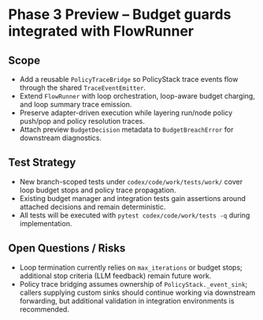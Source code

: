 # Phase 3 Preview – Budget guards integrated with FlowRunner

## Scope
- Add a reusable `PolicyTraceBridge` so PolicyStack trace events flow through the shared `TraceEventEmitter`.
- Extend `FlowRunner` with loop orchestration, loop-aware budget charging, and loop summary trace emission.
- Preserve adapter-driven execution while layering run/node policy push/pop and policy resolution traces.
- Attach preview `BudgetDecision` metadata to `BudgetBreachError` for downstream diagnostics.

## Test Strategy
- New branch-scoped tests under `codex/code/work/tests/work/` cover loop budget stops and policy trace propagation.
- Existing budget manager and integration tests gain assertions around attached decisions and remain deterministic.
- All tests will be executed with `pytest codex/code/work/tests -q` during implementation.

## Open Questions / Risks
- Loop termination currently relies on `max_iterations` or budget stops; additional stop criteria (LLM feedback) remain future work.
- Policy trace bridging assumes ownership of `PolicyStack._event_sink`; callers supplying custom sinks should continue working via downstream forwarding, but additional validation in integration environments is recommended.
